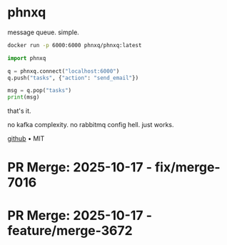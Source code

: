 # phnxq

message queue. simple.

```bash
docker run -p 6000:6000 phnxq/phnxq:latest
```

```python
import phnxq

q = phnxq.connect("localhost:6000")
q.push("tasks", {"action": "send_email"})

msg = q.pop("tasks")
print(msg)
```

that's it.

no kafka complexity. no rabbitmq config hell. just works.

[github](https://github.com/queue-systems/phnxq) • MIT

# PR Merge: 2025-10-17 - fix/merge-7016

# PR Merge: 2025-10-17 - feature/merge-3672
